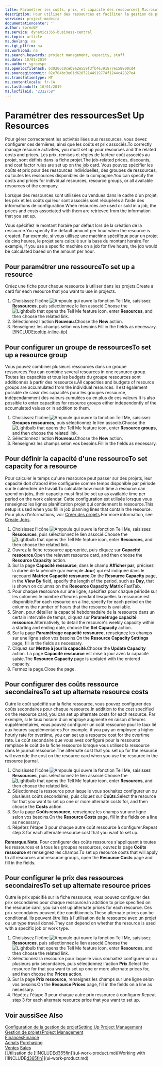 ```yaml
---
title: Paramétrer les coûts, prix, et capacité des ressources| Microsoft Docs
description: Pour utiliser des ressources et faciliter la gestion de projets, vous spécifiez les coûts et les prix des différents ressources ou groupes de ressources, et définissez la capacité ressource.
services: project-madeira
documentationcenter: ''
author: SorenGP
ms.service: dynamics365-business-central
ms.topic: article
ms.devlang: na
ms.tgt_pltfrm: na
ms.workload: na
ms.search.keywords: project management, capacity, staff
ms.date: 10/01/2019
ms.author: sgroespe
ms.openlocfilehash: bd0206c0ceb9a2e559f3fb4e391877e158800cd4
ms.sourcegitcommit: 02e704bc3e01d62072144919774f1244c42827e4
ms.translationtype: HT
ms.contentlocale: fr-CA
ms.lasthandoff: 10/01/2019
ms.locfileid: "2312758"
---
```

# <a name="set-up-resources"></a><span data-ttu-id="600fe-103">Paramétrer des ressources</span><span class="sxs-lookup"><span data-stu-id="600fe-103">Set Up Resources</span></span>
<span data-ttu-id="600fe-104">Pour gérer correctement les activités liées aux ressources, vous devez configurer ces dernières, ainsi que les coûts et prix associés.</span><span class="sxs-lookup"><span data-stu-id="600fe-104">To correctly manage resource activities, you must set up your resources and the related costs and prices.</span></span> <span data-ttu-id="600fe-105">Les prix, remises et règles de facteur coût associés au projet, sont définis dans la fiche projet.</span><span class="sxs-lookup"><span data-stu-id="600fe-105">The job-related prices, discounts, and cost factor rules are set up on the job card.</span></span> <span data-ttu-id="600fe-106">Vous pouvez spécifier les coûts et prix pour des ressources individuelles, des groupes de ressources, ou toutes les ressources disponibles de la compagnie.</span><span class="sxs-lookup"><span data-stu-id="600fe-106">You can specify the costs and prices for individual resources, resource groups, or all available resources of the company.</span></span>

<span data-ttu-id="600fe-107">Lorsque des ressources sont utilisées ou vendues dans le cadre d'un projet, les prix et les coûts qui leur sont associés sont récupérés à l'aide des informations de configuration.</span><span class="sxs-lookup"><span data-stu-id="600fe-107">When resources are used or sold in a job, the prices and costs associated with them are retrieved from the information that you set up.</span></span>

<span data-ttu-id="600fe-108">Vous spécifiez le montant horaire par défaut lors de la création de la ressource.</span><span class="sxs-lookup"><span data-stu-id="600fe-108">You specify the default amount per hour when the resource is created.</span></span> <span data-ttu-id="600fe-109">Par exemple, si vous utilisez une machine spécifique pour un projet de cinq heures, le projet sera calculé sur la base du montant horaire.</span><span class="sxs-lookup"><span data-stu-id="600fe-109">For example, if you use a specific machine on a job for five hours, the job would be calculated based on the amount per hour.</span></span>

## <a name="to-set-up-a-resource"></a><span data-ttu-id="600fe-110">Pour paramétrer une ressource</span><span class="sxs-lookup"><span data-stu-id="600fe-110">To set up a resource</span></span>
<span data-ttu-id="600fe-111">Créez une fiche pour chaque ressource à utiliser dans les projets.</span><span class="sxs-lookup"><span data-stu-id="600fe-111">Create a card for each resource that you want to use in projects.</span></span>

1. <span data-ttu-id="600fe-112">Choisissez l'icône ![Ampoule qui ouvre la fonction Tell Me](media/ui-search/search_small.png "Dites-moi ce que vous voulez faire"), saisissez **Ressources**, puis sélectionnez le lien associé.</span><span class="sxs-lookup"><span data-stu-id="600fe-112">Choose the ![Lightbulb that opens the Tell Me feature](media/ui-search/search_small.png "Tell me what you want to do") icon, enter **Resources**, and then choose the related link.</span></span>
2. <span data-ttu-id="600fe-113">Sélectionnez l'action **Nouveau**.</span><span class="sxs-lookup"><span data-stu-id="600fe-113">Choose the **New** action.</span></span>
3. <span data-ttu-id="600fe-114">Renseignez les champs selon vos besoins.</span><span class="sxs-lookup"><span data-stu-id="600fe-114">Fill in the fields as necessary.</span></span> [!INCLUDE[tooltip-inline-tip](includes/tooltip-inline-tip_md.md)]  

## <a name="to-set-up-a-resource-group"></a><span data-ttu-id="600fe-115">Pour configurer un groupe de ressources</span><span class="sxs-lookup"><span data-stu-id="600fe-115">To set up a resource group</span></span>
<span data-ttu-id="600fe-116">Vous pouvez combiner plusieurs ressources dans un groupe ressources.</span><span class="sxs-lookup"><span data-stu-id="600fe-116">You can combine several resources in one resource group.</span></span> <span data-ttu-id="600fe-117">Toutes les capacités et tous les budgets du groupe ressources sont additionnés à partir des ressources.</span><span class="sxs-lookup"><span data-stu-id="600fe-117">All capacities and budgets of resource groups are accumulated from the individual resources.</span></span> <span data-ttu-id="600fe-118">Il est également possible de saisir des capacités pour les groupes ressource, indépendamment des valeurs cumulées ou en plus de ces valeurs.</span><span class="sxs-lookup"><span data-stu-id="600fe-118">It is also possible to enter capacities for resource groups either independently of the accumulated values or in addition to them.</span></span>

1. <span data-ttu-id="600fe-119">Choisissez l'icône ![Ampoule qui ouvre la fonction Tell Me](media/ui-search/search_small.png "Dites-moi ce que vous voulez faire"), saisissez **Groupes ressources**, puis sélectionnez le lien associé.</span><span class="sxs-lookup"><span data-stu-id="600fe-119">Choose the ![Lightbulb that opens the Tell Me feature](media/ui-search/search_small.png "Tell me what you want to do") icon, enter **Resource groups**, and then choose the related link.</span></span>
2. <span data-ttu-id="600fe-120">Sélectionnez l'action **Nouveau**.</span><span class="sxs-lookup"><span data-stu-id="600fe-120">Choose the **New** action.</span></span>
3. <span data-ttu-id="600fe-121">Renseignez les champs selon vos besoins.</span><span class="sxs-lookup"><span data-stu-id="600fe-121">Fill in the fields as necessary.</span></span>

## <a name="to-set-capacity-for-a-resource"></a><span data-ttu-id="600fe-122">Pour définir la capacité d'une ressource</span><span class="sxs-lookup"><span data-stu-id="600fe-122">To set capacity for a resource</span></span>
<span data-ttu-id="600fe-123">Pour calculer le temps qu'une ressource peut passer sur des projets, leur capacité doit d'abord être configurée comme temps disponible par période sur le calendrier de travail.</span><span class="sxs-lookup"><span data-stu-id="600fe-123">To calculate how much time a resource can spend on jobs, their capacity must first be set up as available time per period on the work calendar.</span></span> <span data-ttu-id="600fe-124">Cette configuration est utilisée lorsque vous renseignez les lignes planification projet qui contiennent la ressource.</span><span class="sxs-lookup"><span data-stu-id="600fe-124">This setup is used when you fill in job planning lines that contain the resource.</span></span> <span data-ttu-id="600fe-125">Pour plus d'informations, voir [Créer des projets](projects-how-create-jobs.md).</span><span class="sxs-lookup"><span data-stu-id="600fe-125">For more information, see [Create Jobs](projects-how-create-jobs.md).</span></span>

1. <span data-ttu-id="600fe-126">Choisissez l'icône ![Ampoule qui ouvre la fonction Tell Me](media/ui-search/search_small.png "Dites-moi ce que vous voulez faire"), saisissez **Ressources**, puis sélectionnez le lien associé.</span><span class="sxs-lookup"><span data-stu-id="600fe-126">Choose the ![Lightbulb that opens the Tell Me feature](media/ui-search/search_small.png "Tell me what you want to do") icon, enter **Resources**, and then choose the related link.</span></span>
2. <span data-ttu-id="600fe-127">Ouvrez la fiche ressource appropriée, puis cliquez sur **Capacité ressource**.</span><span class="sxs-lookup"><span data-stu-id="600fe-127">Open the relevant resource card, and then choose the **Resource Capacity** action.</span></span>
3. <span data-ttu-id="600fe-128">Sur la page **Capacité ressource**, dans le champ **Afficher par**, précisez la durée de la période (par exemple **Jour**) qui est indiquée dans le raccourci **Matrice Capacité ressource**.</span><span class="sxs-lookup"><span data-stu-id="600fe-128">On the **Resource Capacity** page, in the **View By** field, specify the length of the period, such as **Day**, that is shown on columns on the **Resource Capacity Matrix** FastTab.</span></span>
4. <span data-ttu-id="600fe-129">Pour chaque ressource sur une ligne, spécifiez pour chaque période sur les colonnes le nombre d'heures pendant lesquelles la ressource est disponible.</span><span class="sxs-lookup"><span data-stu-id="600fe-129">For each resource on a line, specify for each period on the columns the number of hours that the resource is available.</span></span>
5. <span data-ttu-id="600fe-130">Sinon, pour détailler la capacité hebdomadaire de la ressource dans un certain intervalle de temps, cliquez sur **Paramétrage capacité ressource**.</span><span class="sxs-lookup"><span data-stu-id="600fe-130">Alternatively, to detail the resource's weekly capacity within a starting and ending date, choose the **Set Capacity** action.</span></span>
6. <span data-ttu-id="600fe-131">Sur la page **Paramétrage capacité ressource**, renseignez les champs sur une ligne selon vos besoins.</span><span class="sxs-lookup"><span data-stu-id="600fe-131">On the **Resource Capacity Settings** page, fill in the fields as necessary.</span></span>
7. <span data-ttu-id="600fe-132">Cliquez sur **Mettre à jour la capacité**.</span><span class="sxs-lookup"><span data-stu-id="600fe-132">Choose the **Update Capacity** action.</span></span> <span data-ttu-id="600fe-133">La page **Capacité ressource** est mise à jour avec la capacité saisie.</span><span class="sxs-lookup"><span data-stu-id="600fe-133">The **Resource Capacity** page is updated with the entered capacity.</span></span>
8. <span data-ttu-id="600fe-134">Fermez la page.</span><span class="sxs-lookup"><span data-stu-id="600fe-134">Close the page.</span></span>

## <a name="to-set-up-alternate-resource-costs"></a><span data-ttu-id="600fe-135">Pour configurer des coûts ressource secondaires</span><span class="sxs-lookup"><span data-stu-id="600fe-135">To set up alternate resource costs</span></span>
<span data-ttu-id="600fe-136">Outre le coût spécifié sur la fiche ressource, vous pouvez configurer des coûts secondaires pour chaque ressource.</span><span class="sxs-lookup"><span data-stu-id="600fe-136">In addition to the cost specified on the resource card, you can set up alternate costs for each resource.</span></span> <span data-ttu-id="600fe-137">Par exemple, si le taux horaire d'un employé augmente en raison d'heures supplémentaires, vous pouvez configurer un coût ressource pour le taux lié aux heures supplémentaires.</span><span class="sxs-lookup"><span data-stu-id="600fe-137">For example, if you pay an employee a higher hourly rate for overtime, you can set up a resource cost for the overtime rate.</span></span> <span data-ttu-id="600fe-138">Le coût secondaire que vous avez configuré pour la ressource remplace le coût de la fiche ressource lorsque vous utilisez la ressource dans le journal ressource.</span><span class="sxs-lookup"><span data-stu-id="600fe-138">The alternate cost that you set up for the resource will override the cost on the resource card when you use the resource in the resource journal.</span></span>

1. <span data-ttu-id="600fe-139">Choisissez l'icône ![Ampoule qui ouvre la fonction Tell Me](media/ui-search/search_small.png "Dites-moi ce que vous voulez faire"), saisissez **Ressources**, puis sélectionnez le lien associé.</span><span class="sxs-lookup"><span data-stu-id="600fe-139">Choose the ![Lightbulb that opens the Tell Me feature](media/ui-search/search_small.png "Tell me what you want to do") icon, enter **Resources**, and then choose the related link.</span></span>  
2. <span data-ttu-id="600fe-140">Sélectionnez la ressource pour laquelle vous souhaitez configurer un ou plusieurs coûts secondaires, puis cliquez sur **Coûts**.</span><span class="sxs-lookup"><span data-stu-id="600fe-140">Select the resource for that you want to set up one or more alternate costs for, and then choose the **Costs** action.</span></span>  
3. <span data-ttu-id="600fe-141">Sur la page **Coûts ressource**, renseignez les champs sur une ligne selon vos besoins.</span><span class="sxs-lookup"><span data-stu-id="600fe-141">On the **Resource Costs** page, fill in the fields on a line as necessary.</span></span>  
4. <span data-ttu-id="600fe-142">Répétez l'étape 3 pour chaque autre coût ressource à configurer.</span><span class="sxs-lookup"><span data-stu-id="600fe-142">Repeat step 3 for each alternate resource cost that you want to set up.</span></span>

<span data-ttu-id="600fe-143">**Remarque**.</span><span class="sxs-lookup"><span data-stu-id="600fe-143">**Note**.</span></span> <span data-ttu-id="600fe-144">Pour configurer des coûts ressource s'appliquant à toutes les ressources et à tous les groupes ressources, ouvrez la page **Coûts ressource** et renseignez les champs.</span><span class="sxs-lookup"><span data-stu-id="600fe-144">To set up resource costs that will apply to all resources and resource groups, open the **Resource Costs** page and fill in the fields.</span></span>

## <a name="to-set-up-alternate-resource-prices"></a><span data-ttu-id="600fe-145">Pour configurer le prix des ressources secondaires</span><span class="sxs-lookup"><span data-stu-id="600fe-145">To set up alternate resource prices</span></span>
<span data-ttu-id="600fe-146">Outre le prix spécifié sur la fiche ressource, vous pouvez configurer des prix secondaires pour chaque ressource.</span><span class="sxs-lookup"><span data-stu-id="600fe-146">In addition to price specified on the resource card, you can set up alternate prices for each resource.</span></span> <span data-ttu-id="600fe-147">Ces prix secondaires peuvent être conditionnels.</span><span class="sxs-lookup"><span data-stu-id="600fe-147">These alternate prices can be conditional.</span></span> <span data-ttu-id="600fe-148">Ils peuvent être liés à l'utilisation de la ressource avec un projet ou un type travail donné.</span><span class="sxs-lookup"><span data-stu-id="600fe-148">They can depend on whether the resource is used with a specific job or work type.</span></span>

1. <span data-ttu-id="600fe-149">Choisissez l'icône ![Ampoule qui ouvre la fonction Tell Me](media/ui-search/search_small.png "Dites-moi ce que vous voulez faire"), saisissez **Ressources**, puis sélectionnez le lien associé.</span><span class="sxs-lookup"><span data-stu-id="600fe-149">Choose the ![Lightbulb that opens the Tell Me feature](media/ui-search/search_small.png "Tell me what you want to do") icon, enter **Resources**, and then choose the related link.</span></span>
2. <span data-ttu-id="600fe-150">Sélectionnez la ressource pour laquelle vous souhaitez configurer un ou plusieurs prix secondaires, puis sélectionnez l'action **Prix**.</span><span class="sxs-lookup"><span data-stu-id="600fe-150">Select the resource for that you want to set up one or more alternate prices for, and then choose the **Prices** action.</span></span>
3. <span data-ttu-id="600fe-151">Sur la page **Prix ressource**, renseignez les champs sur une ligne selon vos besoins.</span><span class="sxs-lookup"><span data-stu-id="600fe-151">On the **Resource Prices** page, fill in the fields on a line as necessary.</span></span>
4. <span data-ttu-id="600fe-152">Répétez l'étape 3 pour chaque autre prix ressource à configurer.</span><span class="sxs-lookup"><span data-stu-id="600fe-152">Repeat step 3 for each alternate resource price that you want to set up.</span></span>

## <a name="see-also"></a><span data-ttu-id="600fe-153">Voir aussi</span><span class="sxs-lookup"><span data-stu-id="600fe-153">See Also</span></span>
[<span data-ttu-id="600fe-154">Configuration de la gestion de projet</span><span class="sxs-lookup"><span data-stu-id="600fe-154">Setting Up Project Management</span></span>](projects-setup-projects.md)  
[<span data-ttu-id="600fe-155">Gestion de projets</span><span class="sxs-lookup"><span data-stu-id="600fe-155">Project Management</span></span>](projects-manage-projects.md)  
[<span data-ttu-id="600fe-156">Finances</span><span class="sxs-lookup"><span data-stu-id="600fe-156">Finance</span></span>](finance.md)  
<span data-ttu-id="600fe-157">[Achats](purchasing-manage-purchasing.md)       </span><span class="sxs-lookup"><span data-stu-id="600fe-157">[Purchasing](purchasing-manage-purchasing.md)       </span></span>  
<span data-ttu-id="600fe-158">[Ventes](sales-manage-sales.md)    </span><span class="sxs-lookup"><span data-stu-id="600fe-158">[Sales](sales-manage-sales.md)    </span></span>  
<span data-ttu-id="600fe-159">[Utilisation de [!INCLUDE[d365fin](includes/d365fin_md.md)]](ui-work-product.md)</span><span class="sxs-lookup"><span data-stu-id="600fe-159">[Working with [!INCLUDE[d365fin](includes/d365fin_md.md)]](ui-work-product.md)</span></span>  
